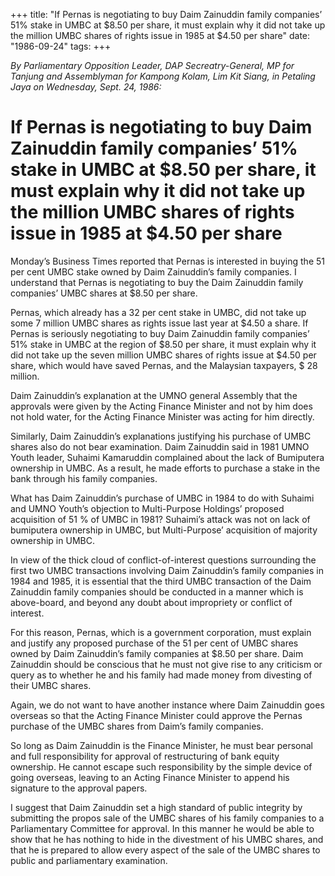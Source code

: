 +++ 
title: "If Pernas is negotiating to buy Daim Zainuddin family companies’ 51% stake in UMBC at $8.50 per share, it must explain why it did not take up the million UMBC shares of rights issue in 1985 at $4.50 per share"
date: "1986-09-24"
tags:
+++

_By Parliamentary Opposition Leader, DAP Secreatry-General, MP for Tanjung and Assemblyman for Kampong Kolam, Lim Kit Siang, in Petaling Jaya on Wednesday, Sept. 24, 1986:_

# If Pernas is negotiating to buy Daim Zainuddin family companies’ 51% stake in UMBC at $8.50 per share, it must explain why it did not take up the million UMBC shares of rights issue in 1985 at $4.50 per share

Monday’s Business Times reported that Pernas is interested in buying the 51 per cent UMBC stake owned by Daim Zainuddin’s family companies. I understand that Pernas is negotiating to buy the Daim Zainuddin family companies’ UMBC shares at $8.50 per share.</u>

Pernas, which already has a 32 per cent stake in UMBC, did not take up some 7 million UMBC shares as rights issue last year at $4.50 a share. If Pernas is seriously negotiating to buy Daim Zainuddin family companies’ 51% stake in UMBC at the region of $8.50 per share, it must explain why it did not take up the seven million UMBC shares of rights issue at $4.50 per share, which would have saved Pernas, and the Malaysian taxpayers, $ 28 million.

Daim Zainuddin’s explanation at the UMNO general Assembly that the approvals were given by the Acting Finance Minister and not by him does not hold water, for the Acting Finance Minister was acting for him directly.

Similarly, Daim Zainuddin’s explanations justifying his purchase of UMBC shares also do not bear examination. Daim Zainuddin said in 1981 UMNO Youth leader, Suhaimi Kamaruddin complained about the lack of Bumiputera ownership in UMBC. As a result, he made efforts to purchase a stake in the bank through his family companies.

What has Daim Zainuddin’s purchase of UMBC in 1984 to do with Suhaimi and UMNO Youth’s objection to Multi-Purpose Holdings’ proposed acquisition of 51 % of UMBC in 1981? Suhaimi’s attack was not on lack of bumiputera ownership in UMBC, but Multi-Purpose’ acquisition of majority ownership in UMBC.

In view of the thick cloud of conflict-of-interest questions surrounding the first two UMBC transactions involving Daim Zainuddin’s family companies in 1984 and 1985, it is essential that the third UMBC transaction of the Daim Zainuddin family companies should be conducted in a manner which is above-board, and beyond any doubt about impropriety or conflict of interest.

For this reason, Pernas, which is a government corporation, must explain and justify any proposed purchase of the 51 per cent of UMBC shares owned by Daim Zainuddin’s family companies at $8.50 per share. Daim Zainuddin should be conscious that he must not give rise to any criticism or query as to whether he and his family had made money from divesting of their UMBC shares.

Again, we do not want to have another instance where Daim Zainuddin goes overseas so that the Acting Finance Minister could approve the Pernas purchase of the UMBC shares from Daim’s family companies.

So long as Daim Zainuddin is the Finance Minister, he must bear personal and full responsibility for approval of restructuring of bank equity ownership. He cannot escape such responsibility by the simple device of going overseas, leaving to an Acting Finance Minister to append his signature to the approval papers.

I suggest that Daim Zainuddin set a high standard of public integrity by submitting the propos sale of the UMBC shares of his family companies to a Parliamentary Committee for approval. In this manner he would be able to show that he has nothing to hide in the divestment of his UMBC shares, and that he is prepared to allow every aspect of the sale of the UMBC shares to public and parliamentary examination.

 
